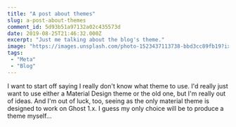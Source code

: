 ```yaml
---
title: "A post about themes"
slug: a-post-about-themes
comment_id: 5d93b51a97132a02c435573d
date: 2019-08-25T21:46:32.000Z
excerpt: "Just me talking about the blog's theme."
image: "https://images.unsplash.com/photo-1523437113738-bbd3cc89fb19?ixlib=rb-1.2.1&q=80&fm=jpg&crop=entropy&cs=tinysrgb&w=2000&fit=max&ixid=eyJhcHBfaWQiOjExNzczfQ"
tags: 
 - "Meta"
 - "Blog"
---
```


<p>I want to start off saying I really don't know what theme to use. I'd really just want to use either a Material Design theme or the old one, but I'm really out of ideas. And I'm out of luck, too, seeing as the only material theme is designed to work on Ghost 1.x. I guess my only choice will be to produce a theme myself...</p>